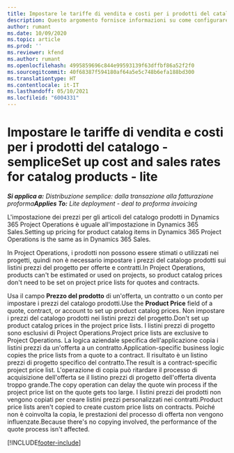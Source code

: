 ```yaml
---
title: Impostare le tariffe di vendita e costi per i prodotti del catalogo - semplice
description: Questo argomento fornisce informazioni su come configurare le tariffe di costo e vendita per le voci di un catalogo prodotti.
author: rumant
ms.date: 10/09/2020
ms.topic: article
ms.prod: ''
ms.reviewer: kfend
ms.author: rumant
ms.openlocfilehash: 4995859696c844e99593139f63dffbf86a52f2f0
ms.sourcegitcommit: 40f68387f594180af64a5e5c748b6efa188bd300
ms.translationtype: HT
ms.contentlocale: it-IT
ms.lasthandoff: 05/10/2021
ms.locfileid: "6004331"
---
```

# <a name="set-up-cost-and-sales-rates-for-catalog-products---lite"></a><span data-ttu-id="60016-103">Impostare le tariffe di vendita e costi per i prodotti del catalogo - semplice</span><span class="sxs-lookup"><span data-stu-id="60016-103">Set up cost and sales rates for catalog products - lite</span></span>

<span data-ttu-id="60016-104">_**Si applica a:** Distribuzione semplice: dalla transazione alla fatturazione proforma_</span><span class="sxs-lookup"><span data-stu-id="60016-104">_**Applies To:** Lite deployment - deal to proforma invoicing_</span></span>


<span data-ttu-id="60016-105">L'impostazione dei prezzi per gli articoli del catalogo prodotti in Dynamics 365 Project Operations è uguale all'impostazione in Dynamics 365 Sales.</span><span class="sxs-lookup"><span data-stu-id="60016-105">Setting up pricing for product catalog items in Dynamics 365 Project Operations is the same as in Dynamics 365 Sales.</span></span>

<span data-ttu-id="60016-106">In Project Operations, i prodotti non possono essere stimati o utilizzati nei progetti, quindi non è necessario impostare i prezzi del catalogo prodotti sui listini prezzi del progetto per offerte e contratti.</span><span class="sxs-lookup"><span data-stu-id="60016-106">In Project Operations, products can't be estimated or used on projects, so product catalog prices don't need to be set on project price lists for quotes and contracts.</span></span>

<span data-ttu-id="60016-107">Usa il campo **Prezzo del prodotto** di un'offerta, un contratto o un conto per impostare i prezzi del catalogo prodotti.</span><span class="sxs-lookup"><span data-stu-id="60016-107">Use the **Product Price** field of a quote, contract, or account to set up product catalog prices.</span></span> <span data-ttu-id="60016-108">Non impostare i prezzi del catalogo prodotti nei listini prezzi del progetto.</span><span class="sxs-lookup"><span data-stu-id="60016-108">Don't set up product catalog prices in the project price lists.</span></span> <span data-ttu-id="60016-109">I listini prezzi di progetto sono esclusivi di Project Operations.</span><span class="sxs-lookup"><span data-stu-id="60016-109">Project price lists are exclusive to Project Operations.</span></span> <span data-ttu-id="60016-110">La logica aziendale specifica dell'applicazione copia i listini prezzi da un'offerta a un contratto.</span><span class="sxs-lookup"><span data-stu-id="60016-110">Application-specific business logic copies the price lists from a quote to a contract.</span></span> <span data-ttu-id="60016-111">Il risultato è un listino prezzi di progetto specifico del contratto.</span><span class="sxs-lookup"><span data-stu-id="60016-111">The result is a contract-specific project price list.</span></span> <span data-ttu-id="60016-112">L'operazione di copia può ritardare il processo di acquisizione dell'offerta se il listino prezzi di progetto dell'offerta diventa troppo grande.</span><span class="sxs-lookup"><span data-stu-id="60016-112">The copy operation can delay the quote win process if the project price list on the quote gets too large.</span></span> <span data-ttu-id="60016-113">I listini prezzi dei prodotti non vengono copiati per creare listini prezzi personalizzati nei contratti.</span><span class="sxs-lookup"><span data-stu-id="60016-113">Product price lists aren't copied to create custom price lists on contracts.</span></span> <span data-ttu-id="60016-114">Poiché non è coinvolta la copia, le prestazioni del processo di offerta non vengono influenzate.</span><span class="sxs-lookup"><span data-stu-id="60016-114">Because there's no copying involved, the performance of the quote process isn't affected.</span></span>


[!INCLUDE[footer-include](../../includes/footer-banner.md)]